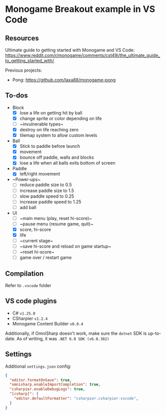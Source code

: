 # Monogame Breakout example in VS Code

## Resources

Ultimate guide to getting started with Monogame and VS Code:
https://www.reddit.com/r/monogame/comments/cst49i/the_ultimate_guide_to_getting_started_with/

Previous projects:
- Pong: https://github.com/laxa88/monogame-pong

## To-dos

- Block
  - [x] lose a life on getting hit by ball
  - [x] change sprite or color depending on life
  - [ ] ~invulnerable types~
  - [x] destroy on life reaching zero
  - [x] tilemap system to allow custom levels

- Ball
  - [x] Stick to paddle before launch
  - [x] movement
  - [x] bounce off paddle, walls and blocks
  - [x] lose a life when all balls exits bottom of screen

- Paddle
  - [x] left/right movement

- ~Power-ups~
  - [ ] reduce paddle size to 0.5
  - [ ] increase paddle size to 1.5
  - [ ] slow paddle speed to 0.25
  - [ ] increase paddle speed to 1.25
  - [ ] add ball

- UI
  - [ ] ~main menu (play, reset hi-score)~
  - [ ] ~pause menu (resume game, quit)~
  - [x] score, hi-score
  - [x] life
  - [ ] ~current stage~
  - [ ] ~save hi-score and reload on game startup~
  - [ ] ~reset hi-score~
  - [ ] game over / restart game

## Compilation

Refer to `.vscode` folder

## VS code plugins

- C# `v1.25.0`
- CSharpier `v1.2.4`
- Monogame Content Builder `v0.0.4`

Additionally, if OmniSharp doesn't work, make sure the `dotnet` SDK is up-to-date. As of writing, it was `.NET 6.0 SDK (v6.0.302)`

## Settings

Additional `settings.json` config:

```json
{
  "editor.formatOnSave": true,
  "omnisharp.enableImportCompletion": true,
  "csharpier.enableDebugLogs": true,
  "[csharp]": {
    "editor.defaultFormatter": "csharpier.csharpier-vscode",
  }
}
```